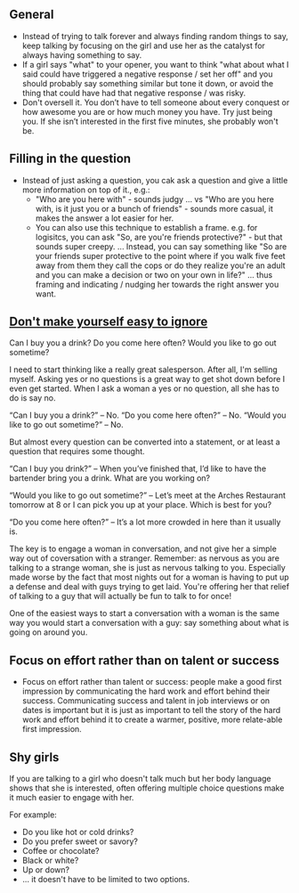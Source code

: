 ## General

* Instead of trying to talk forever and always finding random things to say, keep talking by 
focusing on the girl and use her as the catalyst for always having something to say.
* If a girl says "what" to your opener, you want to think "what about what I said could have 
triggered a negative response / set her off" and you should probably say something similar but 
tone it down, or avoid the thing that could have had that negative response / was risky.
* Don't oversell it. You don’t have to tell someone about every conquest or how awesome you are or
how much money you have. Try just being you. If she isn’t interested in the first five minutes, 
she probably won't be.

## Filling in the question

* Instead of just asking a question, you cak ask a question and give a little more information 
on top of it., e.g.:
  * "Who are you here with" - sounds judgy ... vs "Who are you here with, is it just you or a 
  bunch of friends" - sounds more casual, it makes the answer a lot easier for her.
  * You can also use this technique to establish a frame. e.g. for logisitcs, you can ask "So, 
  are you're friends protective?" - but that sounds super creepy. ... Instead, you can say 
  something like "So are your friends super protective to the point where if you walk five feet
  away from them they call the cops or do they realize you're an adult and you can make a 
  decision or two on your own in life?" ... thus framing and indicating / nudging her towards
  the right answer you want.
     
## [Don't make yourself easy to ignore](http://project-chicago.com/2014/10/26/yes-dont-make-easy-ignore/)
Can I buy you a drink?
Do you come here often?
Would you like to go out sometime?

I need to start thinking like a really great salesperson. After all, I'm selling myself.
Asking yes or no questions is a great way to get shot down before I even get started. When I ask 
a woman a yes or no question, all she has to do is say no.

“Can I buy you a drink?” – No.
“Do you come here often?” – No.
“Would you like to go out sometime?” – No.

But almost every question can be converted into a statement, or at least a question that requires
some thought.

“Can I buy you drink?” – When you’ve finished that, I’d like to have the bartender bring you a
drink. What are you working on?

“Would you like to go out sometime?” – Let’s meet at the Arches Restaurant tomorrow at 8 or I can
pick you up at your place. Which is best for you?

“Do you come here often?” – It’s a lot more crowded in here than it usually is.

The key is to engage a woman in conversation, and not give her a simple way out of coversation 
with a stranger. Remember: as nervous as you are talking to a strange woman, she is just as 
nervous talking to you. Especially made worse by the fact that most nights out for a woman is 
having to put up a defense and deal with guys trying to get laid. You're offering her that 
relief of talking to a guy that will actually be fun to talk to for once!

One of the easiest ways to start a conversation with a woman is the same way you would start a 
conversation with a guy: say something about what is going on around you.

## Focus on effort rather than on talent or success

* Focus on effort rather than talent or success: people make a good first impression by 
communicating the hard work and effort behind their success. Communicating success and talent in 
job interviews or on dates is important but it is just as important to tell the story of the hard
work and effort behind it to create a warmer, positive, more relate-able first impression.

## Shy girls 

If you are talking to a girl who doesn't talk much but her body language shows that she is 
interested, often offering multiple choice questions make it much easier to engage with her.

For example:
* Do you like hot or cold drinks?
* Do you prefer sweet or savory?
* Coffee or chocolate?
* Black or white?
* Up or down?
* ... it doesn't have to be limited to two options.
